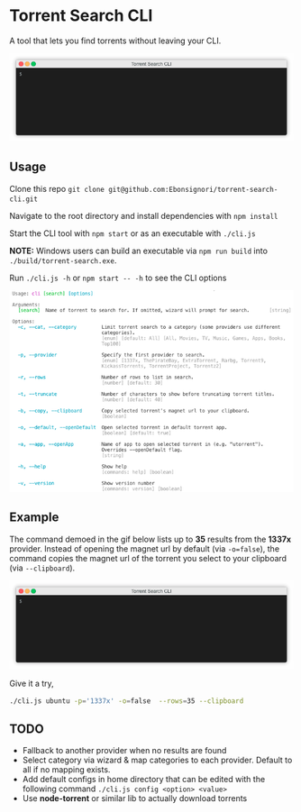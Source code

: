 # Torrent Search CLI

A tool that lets you find torrents without leaving your CLI.

![Wizard Demo Gif](./docs/wizard-demo.gif)

## Usage

Clone this repo `git clone git@github.com:Ebonsignori/torrent-search-cli.git`

Navigate to the root directory and install dependencies with `npm install`

Start the CLI tool with `npm start` or as an executable with `./cli.js`

**NOTE:** Windows users can build an executable via `npm run build` into `./build/torrent-search.exe`.

Run `./cli.js -h` or `npm start -- -h` to see the CLI options

![Usage -h](./docs/usage.png)

## Example

The command demoed in the gif below lists up to **35** results from the **1337x** provider. Instead of opening the magnet url by default (via `-o=false`), the command copies the magnet url of the torrent you select to your clipboard (via `--clipboard`).

![Demo Command Gif](./docs/demo.gif)

Give it a try,
```bash
./cli.js ubuntu -p='1337x' -o=false  --rows=35 --clipboard
```

## TODO

- Fallback to another provider when no results are found
- Select category via wizard & map categories to each provider. Default to all if no mapping exists.
- Add default configs in home directory that can be edited with the following command `./cli.js config <option> <value>`
- Use **node-torrent** or similar lib to actually download torrents
